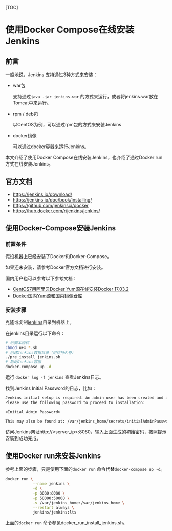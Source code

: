 [TOC]



# 使用Docker Compose在线安装Jenkins



## 前言



一般地说，Jenkins 支持通过3种方式来安装：

* war包

  支持通过`java -jar jenkins.war` 的方式来运行，或者将jenkins.war放在Tomcat中来运行。

* rpm / deb包

  以CentOS为例，可以通过rpm包的方式来安装Jenkins

* docker镜像

  可以通过docker容器来运行Jenkins。



本文介绍了使用Docker Compose在线安装Jenkins，也介绍了通过Docker run方式在线安装Jenkins。



## 官方文档

- https://jenkins.io/download/
- https://jenkins.io/doc/book/installing/
- https://github.com/jenkinsci/docker
- https://hub.docker.com/r/jenkins/jenkins/



## 使用Docker-Compose安装Jenkins



### 前置条件



假设机器上已经安装了Docker和Docker-Compose。



如果还未安装，请参考Docker官方文档进行安装。



国内用户也可以参考以下参考文档：

* [CentOS7用阿里云Docker Yum源在线安装Docker 17.03.2](https://blog.csdn.net/nklinsirui/article/details/80610058)
* [Docker国内Yum源和国内镜像仓库](https://blog.csdn.net/nklinsirui/article/details/80490537)



### 安装步骤



克隆或复制[jenkins](https://github.com/cookcodeblog/docker-compose-examples/tree/master/jenkins)目录到机器上。



在jenkins目录运行以下命令：

```bash
# 给脚本授权
chmod u+x *.sh
# 创建Jenkins数据目录（用作持久卷）
./pre_install_jenkins.sh
# 启动Jenkins容器
docker-compose up -d
```



运行 `docker log -f jenkins`  查看Jenkins日志。



找到Jenkins Initial Password的日志，比如：



```txt
Jenkins initial setup is required. An admin user has been created and a password generated.
Please use the following password to proceed to installation:

<Initial Admin Password>

This may also be found at: /var/jenkins_home/secrets/initialAdminPassword
```



访问Jenkins网址http://<server_ip>:8080，输入上面生成的初始密码，按照提示安装到成功完成。




## 使用Docker run来安装Jenkins



参考上面的步骤，只是使用下面的`docker run` 命令代替`docker-compose up -d`。



```bash
docker run \
			--name jenkins \
			-d \
			-p 8080:8080 \
			-p 50000:50000 \
			-v /var/jenkins_home:/var/jenkins_home \
			--restart always \
			jenkins/jenkins:lts
```



上面的`docker run` 命令参见docker_run_install_jenkins.sh。









